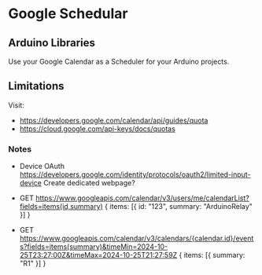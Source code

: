 # Google Schedular

## Arduino Libraries

Use your Google Calendar as a Scheduler for your Arduino projects.


## Limitations

Visit: 
- https://developers.google.com/calendar/api/guides/quota
- https://cloud.google.com/api-keys/docs/quotas


### Notes

- Device OAuth
  https://developers.google.com/identity/protocols/oauth2/limited-input-device
  Create dedicated webpage? 

- GET https://www.googleapis.com/calendar/v3/users/me/calendarList?fields=items(id,summary)
{ items: [{ id: "123", summary: "ArduinoRelay" }] }

- GET https://www.googleapis.com/calendar/v3/calendars/{calendar.id}/events?fields=items(summary)&timeMin=2024-10-25T23:27:00Z&timeMax=2024-10-25T21:27:59Z
{ items: [{ summary: "R1" }] }

